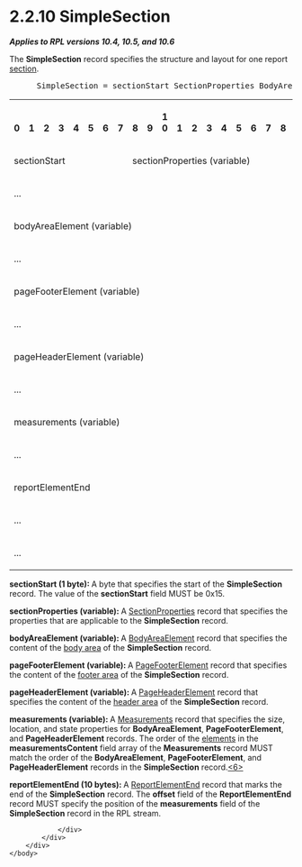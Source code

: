 <html dir="LTR" xmlns:mshelp="http://msdn.microsoft.com/mshelp" xmlns:ddue="http://ddue.schemas.microsoft.com/authoring/2003/5" xmlns:xlink="http://www.w3.org/1999/xlink" xmlns:tool="http://www.microsoft.com/tooltip">
    <head>
        <meta http-equiv="Content-Type" content="text/html; CHARSET=utf-8"></meta>
        <meta name="save" content="history"></meta>
        <title>2.2.10 SimpleSection</title>
        <xml>
            <mshelp:toctitle title="2.2.10 SimpleSection"></mshelp:toctitle>
            <mshelp:rltitle title="[MS-RPL]: SimpleSection"></mshelp:rltitle>
            <mshelp:keyword index="A" term="44afa6af-81c8-42aa-b6cf-77faf60ee77b"></mshelp:keyword>
            <mshelp:attr name="DCSext.ContentType" value="open specification"></mshelp:attr>
            <mshelp:attr name="AssetID" value="44afa6af-81c8-42aa-b6cf-77faf60ee77b"></mshelp:attr>
            <mshelp:attr name="TopicType" value="kbRef"></mshelp:attr>
            <mshelp:attr name="DCSext.Title" value="[MS-RPL]: SimpleSection" />
        </xml>
    </head>
    <body>
        <div id="header">
            <h1 class="heading">2.2.10 SimpleSection</h1>
        </div>
        <div id="mainSection">
            <div id="mainBody">
                <div id="allHistory" class="saveHistory"></div>
                <div id="sectionSection0" class="section" name="collapseableSection">
                    

<p><b><i>Applies to RPL versions 10.4, 10.5, and 10.6</i></b></p>

<p>The <b>SimpleSection</b> record specifies the structure and
layout for one report <a href="75ae48f7-746b-4b41-919c-6699fa28b3ef.htm#gt_49a2b98a-d101-4889-9108-87f567e758cf">section</a>.          
</p>

<dl>
<dd>
<div><pre> SimpleSection = sectionStart SectionProperties BodyAreaElement [PageFooterElement] [PageHeaderElement] Measurements ReportElementEnd
</pre></div>
</dd></dl>

<table>
 <tr>
  <th><p><br>0</p></th>
  <th><p><br>1</p></th>
  <th><p><br>2</p></th>
  <th><p><br>3</p></th>
  <th><p><br>4</p></th>
  <th><p><br>5</p></th>
  <th><p><br>6</p></th>
  <th><p><br>7</p></th>
  <th><p><br>8</p></th>
  <th><p><br>9</p></th>
  <th><p>1<br>0</p></th>
  <th><p><br>1</p></th>
  <th><p><br>2</p></th>
  <th><p><br>3</p></th>
  <th><p><br>4</p></th>
  <th><p><br>5</p></th>
  <th><p><br>6</p></th>
  <th><p><br>7</p></th>
  <th><p><br>8</p></th>
  <th><p><br>9</p></th>
  <th><p>2<br>0</p></th>
  <th><p><br>1</p></th>
  <th><p><br>2</p></th>
  <th><p><br>3</p></th>
  <th><p><br>4</p></th>
  <th><p><br>5</p></th>
  <th><p><br>6</p></th>
  <th><p><br>7</p></th>
  <th><p><br>8</p></th>
  <th><p><br>9</p></th>
  <th><p>3<br>0</p></th>
  <th><p><br>1</p></th>
 </tr>
 <tr>
  <td colspan="8">
  <p>sectionStart</p>
  </td>
  <td colspan="24">
  <p>sectionProperties
  (variable)</p>
  </td>
 </tr>
 <tr>
  <td colspan="32">
  <p>...</p>
  </td>
 </tr>
 <tr>
  <td colspan="32">
  <p>bodyAreaElement
  (variable)</p>
  </td>
 </tr>
 <tr>
  <td colspan="32">
  <p>...</p>
  </td>
 </tr>
 <tr>
  <td colspan="32">
  <p>pageFooterElement
  (variable)</p>
  </td>
 </tr>
 <tr>
  <td colspan="32">
  <p>...</p>
  </td>
 </tr>
 <tr>
  <td colspan="32">
  <p>pageHeaderElement
  (variable)</p>
  </td>
 </tr>
 <tr>
  <td colspan="32">
  <p>...</p>
  </td>
 </tr>
 <tr>
  <td colspan="32">
  <p>measurements
  (variable)</p>
  </td>
 </tr>
 <tr>
  <td colspan="32">
  <p>...</p>
  </td>
 </tr>
 <tr>
  <td colspan="32">
  <p>reportElementEnd</p>
  </td>
 </tr>
 <tr>
  <td colspan="32">
  <p>...</p>
  </td>
 </tr>
 <tr>
  <td colspan="16">
  <p>...</p>
  </td>
  
 </tr>
</table>

<p><b>sectionStart (1 byte): </b>A byte that specifies
the start of the <b>SimpleSection</b> record. The value of the <b>sectionStart</b>
field MUST be 0x15.</p>

<p><b>sectionProperties (variable): </b>A <a href="fcc4e2ea-6155-4426-80fa-7859b51a8394.htm">SectionProperties</a> record
that specifies the properties that are applicable to the <b>SimpleSection</b>
record.</p>

<p><b>bodyAreaElement (variable): </b>A <a href="95a5d250-a0be-4523-9c2f-9c10552ab136.htm">BodyAreaElement</a> record
that specifies the content of the <a href="75ae48f7-746b-4b41-919c-6699fa28b3ef.htm#gt_575a1308-df3d-4439-a039-54feac0baf23">body area</a> of the <b>SimpleSection</b>
record.</p>

<p><b>pageFooterElement (variable): </b>A <a href="c6b17d7f-d30f-475d-9839-ff97d9d7d69a.htm">PageFooterElement</a> record
that specifies the content of the <a href="75ae48f7-746b-4b41-919c-6699fa28b3ef.htm#gt_d81590ae-1ae4-4d08-9752-093dcb419410">footer area</a> of the <b>SimpleSection</b>
record.</p>

<p><b>pageHeaderElement (variable): </b>A <a href="42322dd8-21a8-4c45-9567-393dfa424736.htm">PageHeaderElement</a> record
that specifies the content of the <a href="75ae48f7-746b-4b41-919c-6699fa28b3ef.htm#gt_960b6fc2-f08e-4188-9520-f9f2fb2ad4d2">header area</a> of the <b>SimpleSection</b>
record.</p>

<p><b>measurements (variable): </b>A <a href="5c5210d9-a82b-4040-8e79-800e2ee51b52.htm">Measurements</a> record that
specifies the size, location, and state properties for <b>BodyAreaElement</b>, <b>PageFooterElement</b>,
and <b>PageHeaderElement</b> records. The order of the <a href="75ae48f7-746b-4b41-919c-6699fa28b3ef.htm#gt_f633cdb5-cb63-4197-ad01-e7b02a745fdb">elements</a> in the <b>measurementsContent</b>
field array of the <b>Measurements</b> record MUST match the order of the <b>BodyAreaElement</b>,
<b>PageFooterElement</b>, and <b>PageHeaderElement</b> records in the <b>SimpleSection</b>
record.<a id="Appendix_A_Target_6"></a><a href="1d022514-2a2f-41df-b2f8-36f19e474fa5.htm#Appendix_A_6" aria-label="Product behavior note 6">&lt;6&gt;</a></p>

<p><b>reportElementEnd (10 bytes): </b>A <a href="75f1a870-2f17-4806-b286-e67c7239e103.htm">ReportElementEnd</a> record
that marks the end of the <b>SimpleSection</b> record. The <b>offset</b> field
of the <b>ReportElementEnd</b> record MUST specify the position of the <b>measurements</b>
field of the <b>SimpleSection</b> record in the RPL stream.</p>


                </div>
            </div>
        </div>
    </body>
</html>